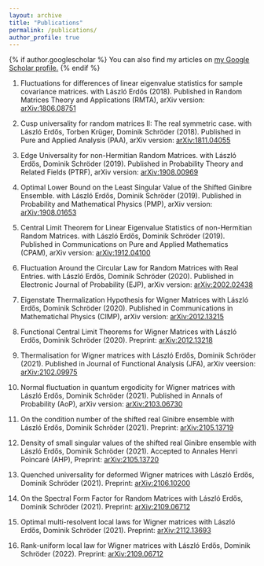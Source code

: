 ```yaml
---
layout: archive
title: "Publications"
permalink: /publications/
author_profile: true
---
```


{% if author.googlescholar %}
  You can also find my articles on <u><a href="{{author.googlescholar}}">my Google Scholar profile</a>.</u>
{% endif %}

1. Fluctuations for differences of linear eigenvalue statistics for sample covariance matrices.
with László Erdős (2018).
Published in Random Matrices Theory and Applications (RMTA),
arXiv version: [arXiv:1806.08751](https://arxiv.org/abs/1806.08751)

2. Cusp universality for random matrices II: The real symmetric case.
with László Erdős, Torben Krüger, Dominik Schröder (2018).
Published in Pure and Applied Analysis (PAA),
arXiv version: [arXiv:1811.04055](https://arxiv.org/abs/1811.04055)

3. Edge Universality for non-Hermitian Random Matrices.
with László Erdős, Dominik Schröder (2019).
Published in Probability Theory and Related Fields (PTRF),
arXiv version: [arXiv:1908.00969](https://arxiv.org/abs/1908.00969)

4. Optimal Lower Bound on the Least Singular Value of the Shifted Ginibre Ensemble.
with László Erdős, Dominik Schröder (2019).
Published in Probability and Mathematical Physics (PMP),
arXiv version: [arXiv:1908.01653](https://arxiv.org/abs/1908.01653)

5. Central Limit Theorem for Linear Eigenvalue Statistics of non-Hermitian Random Matrices.
with László Erdős, Dominik Schröder (2019).
Published in Communications on Pure and Applied Mathematics (CPAM),
arXiv version: [arXiv:1912.04100](https://arxiv.org/abs/1912.04100)

6. Fluctuation Around the Circular Law for Random Matrices with Real Entries.
with László Erdős, Dominik Schröder (2020).
Published in Electronic Journal of Probability (EJP),
arXiv version: [arXiv:2002.02438](https://arxiv.org/abs/2002.02438)

7. Eigenstate Thermalization Hypothesis for Wigner Matrices
with László Erdős, Dominik Schröder (2020).
Published in Communications in Mathematichal Physics (CIMP),
arXiv version: [arXiv:2012.13215](https://arxiv.org/abs/2012.13215)

8. Functional Central Limit Theorems for Wigner Matrices
with László Erdős, Dominik Schröder (2020).
Preprint: [arXiv:2012.13218](https://arxiv.org/abs/2012.13218)

9. Thermalisation for Wigner matrices
with László Erdős, Dominik Schröder (2021).
Published in Journal of Functional Analysis (JFA),
arXiv veersion: [arXiv:2102.09975](https://arxiv.org/abs/2102.09975)

10. Normal fluctuation in quantum ergodicity for Wigner matrices
with László Erdős, Dominik Schröder (2021).
Published in Annals of Probability (AoP),
arXiv version: [arXiv:2103.06730](https://arxiv.org/abs/2103.06730)

11. On the condition number of the shifted real Ginibre ensemble
with László Erdős, Dominik Schröder (2021).
Preprint: [arXiv:2105.13719](https://arxiv.org/abs/2105.13719)

12. Density of small singular values of the shifted real Ginibre ensemble
with László Erdős, Dominik Schröder (2021).
Accepted to Annales Henri Poincaré (AHP),
Preprint: [arXiv:2105.13720](https://arxiv.org/abs/2105.13720)

13. Quenched universality for deformed Wigner matrices
with László Erdős, Dominik Schröder (2021).
Preprint: [arXiv:2106.10200](https://arxiv.org/abs/2106.10200)

14. On the Spectral Form Factor for Random Matrices
with László Erdős, Dominik Schröder (2021).
Preprint: [arXiv:2109.06712](https://arxiv.org/abs/2109.06712)

15. Optimal multi-resolvent local laws for Wigner matrices
with László Erdős, Dominik Schröder (2021).
Preprint: [arXiv:2112.13693](https://arxiv.org/abs/2112.13693)

16. Rank-uniform local law for Wigner matrices
with László Erdős, Dominik Schröder (2022).
Preprint: [arXiv:2109.06712](https://arxiv.org/abs/2203.01861)
